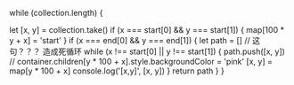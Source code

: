 while (collection.length) {

  let [x, y] = collection.take()
  if (x === start[0] && y === start[1]) {
    map[100 * y + x] = 'start'
  }
  if (x === end[0] && y === end[1]) {
    let path = []
    // 这句？？？ 造成死循环
    while (x !== start[0] || y !== start[1]) {
      path.push([x, y])
      // container.children[y * 100 + x].style.backgroundColor = 'pink'
      [x, y] = map[y * 100 + x]
      console.log('[x,y]', [x, y])
    }
    return path
  }
}